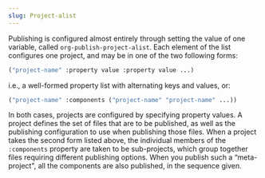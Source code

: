 ```yaml
---
slug: Project-alist
---
```


Publishing is configured almost entirely through setting the value of one variable, called `org-publish-project-alist`. Each element of the list configures one project, and may be in one of the two following forms:

```lisp
("project-name" :property value :property value ...)
```

i.e., a well-formed property list with alternating keys and values, or:

```lisp
("project-name" :components ("project-name" "project-name" ...))
```

In both cases, projects are configured by specifying property values. A project defines the set of files that are to be published, as well as the publishing configuration to use when publishing those files. When a project takes the second form listed above, the individual members of the `:components` property are taken to be sub-projects, which group together files requiring different publishing options. When you publish such a “meta-project", all the components are also published, in the sequence given.
